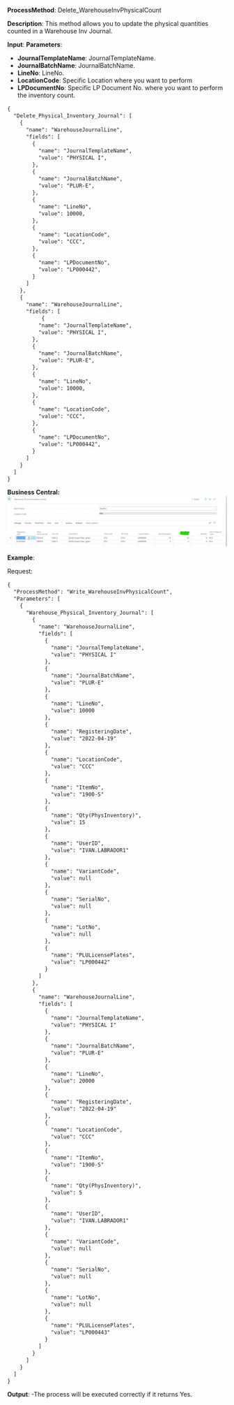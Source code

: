 **ProcessMethod**: Delete_WarehouseInvPhysicalCount

**Description**:
This method allows you to update the physical quantities counted in a Warehouse Inv Journal.

**Input**:
**Parameters**: 
-	**JournalTemplateName**: JournalTemplateName.
-	**JournalBatchName**: JournalBatchName.
-	**LineNo**: LineNo.
-	**LocationCode**: Specific Location where you want to perform 
-	**LPDocumentNo**: Specific LP Document No. where you want to perform the inventory count.

```
{
  "Delete_Physical_Inventory_Journal": [
    {
      "name": "WarehouseJournalLine",
      "fields": [
        {
          "name": "JournalTemplateName",
          "value": "PHYSICAL I",
        },
        {
          "name": "JournalBatchName",
          "value": "PLUR-E",
        },
        {
          "name": "LineNo",
          "value": 10000,
        },
        {
          "name": "LocationCode",
          "value": "CCC",   
        }, 
        {
          "name": "LPDocumentNo",
          "value": "LP000442",      
        }
      ]
    },
    {
      "name": "WarehouseJournalLine",
      "fields": [
           {
          "name": "JournalTemplateName",
          "value": "PHYSICAL I",
        },
        {
          "name": "JournalBatchName",
          "value": "PLUR-E",
        },
        {
          "name": "LineNo",
          "value": 10000,
        },
        {
          "name": "LocationCode",
          "value": "CCC",   
        }, 
        {
          "name": "LPDocumentNo",
          "value": "LP000442",      
        }
      ]
    }
  ]
}
```

**Business Central:**
![image.png](/.attachments/image-0e6b23cc-9dc3-493e-87b7-b22b326de9e4.png)

**Example**:

Request:


```
{
  "ProcessMethod": "Write_WarehouseInvPhysicalCount",
  "Parameters": [
    {
      "Warehouse_Physical_Inventory_Journal": [
        {
          "name": "WarehouseJournalLine",
          "fields": [
            {
              "name": "JournalTemplateName",
              "value": "PHYSICAL I"
            },
            {
              "name": "JournalBatchName",
              "value": "PLUR-E"
            },
            {
              "name": "LineNo",
              "value": 10000
            },
            {
              "name": "RegisteringDate",
              "value": "2022-04-19"
            },
            {
              "name": "LocationCode",
              "value": "CCC"
            },
            {
              "name": "ItemNo",
              "value": "1900-S"
            },
            {
              "name": "Qty(PhysInventory)",
              "value": 15
            },
            {
              "name": "UserID",
              "value": "IVAN.LABRADOR1"
            },
            {
              "name": "VariantCode",
              "value": null
            },
            {
              "name": "SerialNo",
              "value": null
            },
            {
              "name": "LotNo",
              "value": null
            },
            {
              "name": "PLULicensePlates",
              "value": "LP000442"
            }
          ]
        },
        {
          "name": "WarehouseJournalLine",
          "fields": [
            {
              "name": "JournalTemplateName",
              "value": "PHYSICAL I"
            },
            {
              "name": "JournalBatchName",
              "value": "PLUR-E"
            },
            {
              "name": "LineNo",
              "value": 20000
            },
            {
              "name": "RegisteringDate",
              "value": "2022-04-19"
            },
            {
              "name": "LocationCode",
              "value": "CCC"
            },
            {
              "name": "ItemNo",
              "value": "1900-S"
            },
            {
              "name": "Qty(PhysInventory)",
              "value": 5
            },
            {
              "name": "UserID",
              "value": "IVAN.LABRADOR1"
            },
            {
              "name": "VariantCode",
              "value": null
            },
            {
              "name": "SerialNo",
              "value": null
            },
            {
              "name": "LotNo",
              "value": null
            },
            {
              "name": "PLULicensePlates",
              "value": "LP000443"
            }
          ]
        }
      ]
    }
  ]
}
```


**Output**: 
-The process will be executed correctly if it returns Yes.



